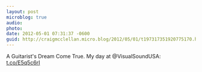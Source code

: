 ```yaml
---
layout: post
microblog: true
audio: 
photo: 
date: 2012-05-01 07:31:37 -0600
guid: http://craigmcclellan.micro.blog/2012/05/01/t197317351920775170.html
---
```

A Guitarist's Dream Come True. My day at @VisualSoundUSA: [t.co/E5q5c6rI](http://t.co/E5q5c6rI)
